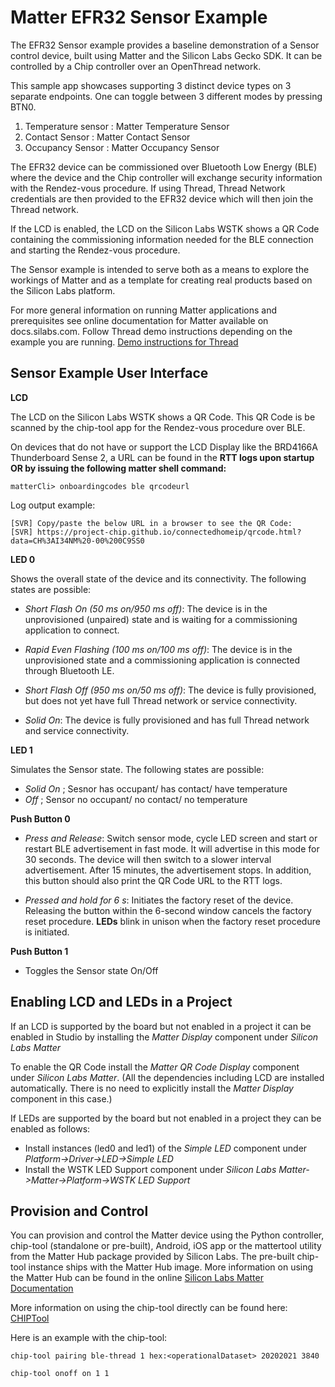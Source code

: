 # Matter EFR32 Sensor Example

The EFR32 Sensor example provides a baseline demonstration of a Sensor control
device, built using Matter and the Silicon Labs Gecko SDK. It can be controlled
by a Chip controller over an OpenThread network.

This sample app showcases supporting 3 distinct device types on 3 separate endpoints.
One can toggle between 3 different modes by pressing BTN0. 

1. Temperature sensor   : Matter Temperature Sensor
2. Contact Sensor       : Matter Contact Sensor  
3. Occupancy Sensor     : Matter Occupancy Sensor

The EFR32 device can be commissioned over Bluetooth Low Energy (BLE) where the device
and the Chip controller will exchange security information with the Rendez-vous
procedure. If using Thread, Thread Network credentials are then provided to the
EFR32 device which will then join the Thread network.

If the LCD is enabled, the LCD on the Silicon Labs WSTK shows a QR Code containing the
commissioning information needed for the BLE connection and starting the
Rendez-vous procedure.

The Sensor example is intended to serve both as a means to explore the
workings of Matter and as a template for creating real products based on the
Silicon Labs platform.

For more general information on running Matter applications and prerequisites see online 
documentation for Matter available on docs.silabs.com. Follow Thread demo instructions depending on the example you are running.
[Demo instructions for Thread](https://docs.silabs.com/matter/2.3.2/matter-thread)

## Sensor Example User Interface

**LCD** 

The LCD on the Silicon Labs WSTK shows a QR Code. This QR Code is be scanned by the chip-tool app for the Rendez-vous procedure over BLE.

On devices that do not have or support the LCD Display like the BRD4166A Thunderboard Sense 2, a URL can be found in the **RTT logs upon startup OR by issuing the following matter shell command:**

```shell
matterCli> onboardingcodes ble qrcodeurl
```

Log output example:

```shell
[SVR] Copy/paste the below URL in a browser to see the QR Code:
[SVR] https://project-chip.github.io/connectedhomeip/qrcode.html?data=CH%3AI34NM%20-00%200C9SS0
```

**LED 0** 

Shows the overall state of the device and its connectivity. The following states are possible:

-   _Short Flash On (50 ms on/950 ms off)_: The device is in the unprovisioned (unpaired) state and is waiting for a commissioning application to connect.

-   _Rapid Even Flashing (100 ms on/100 ms off)_: The device is in the unprovisioned state and a commissioning application is connected through Bluetooth LE.

-   _Short Flash Off (950 ms on/50 ms off)_: The device is fully
provisioned, but does not yet have full Thread network or service
connectivity.

-   _Solid On_: The device is fully provisioned and has full Thread
 network and service connectivity.

**LED 1** 

Simulates the Sensor state. The following states are possible:

-   _Solid On_ ; Sesnor has occupant/ has contact/ have temperature
-   _Off_ ; Sensor no occupant/ no contact/ no temperature

    
**Push Button 0** 

-   _Press and Release_: Switch sensor mode, cycle LED screen and
start or restart BLE advertisement in fast mode. It will advertise in this mode
for 30 seconds. The device will then switch to a slower interval advertisement.
After 15 minutes, the advertisement stops. In addition, this button should also print the QR Code URL to the RTT logs.

-   _Pressed and hold for 6 s_: Initiates the factory reset of the device.
 Releasing the button within the 6-second window cancels the factory reset
 procedure. **LEDs** blink in unison when the factory reset procedure is
 initiated.

**Push Button 1** 

- Toggles the Sensor state On/Off

## Enabling LCD and LEDs in a Project

If an LCD is supported by the board but not enabled in a project it can be enabled in Studio by installing the _Matter Display_ component under _Silicon Labs Matter_

To enable the QR Code install the _Matter QR Code Display_ component under _Silicon Labs Matter_. (All the dependencies including LCD are installed automatically. There is no need to explicitly install the _Matter Display_ component in this case.)

If LEDs are supported by the board but not enabled in a project they can be enabled as follows:
-   Install instances (led0 and led1) of the _Simple LED_ component under _Platform->Driver->LED->Simple LED_
-   Install the WSTK LED Support component under _Silicon Labs Matter->Matter->Platform->WSTK LED Support_

## Provision and Control

You can provision and control the Matter device using the Python controller, chip-tool (standalone or pre-built), Android, iOS app or the mattertool utility from the Matter Hub package provided by Silicon Labs. The pre-built chip-tool instance ships with the Matter Hub image. More information on using the Matter Hub can be found in the online [Silicon Labs Matter Documentation](https://docs.silabs.com/matter/2.3.2/matter-thread/raspi-img)
   
More information on using the chip-tool directly can be found here: [CHIPTool](https://github.com/project-chip/connectedhomeip/blob/master/examples/chip-tool/README.md)


Here is an example with the chip-tool:

```shell
chip-tool pairing ble-thread 1 hex:<operationalDataset> 20202021 3840

chip-tool onoff on 1 1
```
